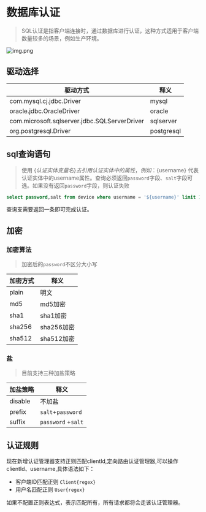 # 数据库认证

> SQL认证是指客户端连接时，通过数据库进行认证，这种方式适用于客户端数量较多的场景，例如生产环境。

![img.png](@site/static/images/auth2/img.png)

## 驱动选择
| **驱动方式**                | **释义**     |
|-------------------------|------------|
| com.mysql.cj.jdbc.Driver | mysql      |
| oracle.jdbc.OracleDriver | oracle     |
|  com.microsoft.sqlserver.jdbc.SQLServerDriver  | sqlserver  |
| org.postgresql.Driver                   | postgresql |




## sql查询语句

> 使用 $\{认证实体变量名\}去引用认证实体中的属性，例如：$\{username\} 代表认证实体中的username属性。查询必须返回`password`字段、`salt`字段可选。如果没有返回`password`字段，则认证失败


```sql
select password,salt from device where username = '${username}' limit 1
```
查询支需要返回一条即可完成认证。

## 加密


### 加密算法

> 加密后的`password`不区分大小写

| **加密方式** | **释义**   |
|----------|----------|
| plain    | 明文       |
| md5      | md5加密    |
| sha1      | sha1加密   |
| sha256     | sha256加密 |
| sha512     | sha512加密 |

### 盐

> 目前支持三种加盐策略


| **加盐策略** | **释义**           |
|----------|------------------|
| disable  | 不加盐              |
| prefix   | `salt`+`password`  |
| suffix   | `password` +`salt` |

## 认证规则

现在新增认证管理器支持正则匹配clientId,定向路由认证管理器,可以操作clientId、username,具体语法如下：
-  客户端ID匹配正则 `Client{regex}`
-  用户名匹配正则  `User{regex}`

如果不配置正则表达式，表示匹配所有，所有请求都将会走该认证管理器。







